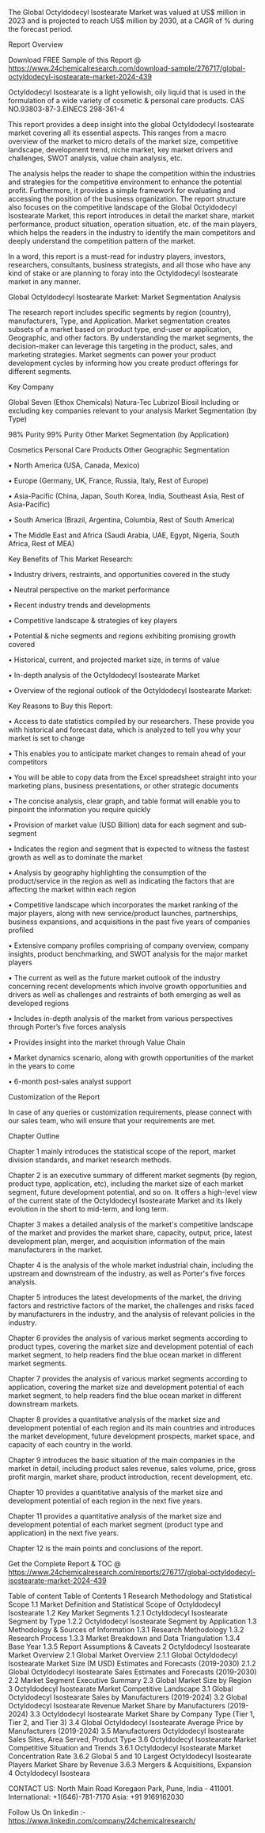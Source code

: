 The Global Octyldodecyl Isostearate Market was valued at US$ million in 2023 and is projected to reach US$ million by 2030, at a CAGR of % during the forecast period.

Report Overview

Download FREE Sample of this Report @ https://www.24chemicalresearch.com/download-sample/276717/global-octyldodecyl-isostearate-market-2024-439

Octyldodecyl Isostearate is a light yellowish, oily liquid that is used in the formulation of a wide variety of cosmetic & personal care products. CAS NO.93803-87-3.EINECS 298-361-4

This report provides a deep insight into the global Octyldodecyl Isostearate market covering all its essential aspects. This ranges from a macro overview of the market to micro details of the market size, competitive landscape, development trend, niche market, key market drivers and challenges, SWOT analysis, value chain analysis, etc.

The analysis helps the reader to shape the competition within the industries and strategies for the competitive environment to enhance the potential profit. Furthermore, it provides a simple framework for evaluating and accessing the position of the business organization. The report structure also focuses on the competitive landscape of the Global Octyldodecyl Isostearate Market, this report introduces in detail the market share, market performance, product situation, operation situation, etc. of the main players, which helps the readers in the industry to identify the main competitors and deeply understand the competition pattern of the market.

In a word, this report is a must-read for industry players, investors, researchers, consultants, business strategists, and all those who have any kind of stake or are planning to foray into the Octyldodecyl Isostearate market in any manner.

Global Octyldodecyl Isostearate Market: Market Segmentation Analysis

The research report includes specific segments by region (country), manufacturers, Type, and Application. Market segmentation creates subsets of a market based on product type, end-user or application, Geographic, and other factors. By understanding the market segments, the decision-maker can leverage this targeting in the product, sales, and marketing strategies. Market segments can power your product development cycles by informing how you create product offerings for different segments.

Key Company

Global Seven (Ethox Chemicals)
Natura-Tec
Lubrizol
Biosil
Including or excluding key companies relevant to your analysis
Market Segmentation (by Type)

98% Purity
99% Purity
Other
Market Segmentation (by Application)

Cosmetics
Personal Care Products
Other
Geographic Segmentation

• North America (USA, Canada, Mexico)

• Europe (Germany, UK, France, Russia, Italy, Rest of Europe)

• Asia-Pacific (China, Japan, South Korea, India, Southeast Asia, Rest of Asia-Pacific)

• South America (Brazil, Argentina, Columbia, Rest of South America)

• The Middle East and Africa (Saudi Arabia, UAE, Egypt, Nigeria, South Africa, Rest of MEA)

Key Benefits of This Market Research:

• Industry drivers, restraints, and opportunities covered in the study

• Neutral perspective on the market performance

• Recent industry trends and developments

• Competitive landscape & strategies of key players

• Potential & niche segments and regions exhibiting promising growth covered

• Historical, current, and projected market size, in terms of value

• In-depth analysis of the Octyldodecyl Isostearate Market

• Overview of the regional outlook of the Octyldodecyl Isostearate Market:

Key Reasons to Buy this Report:

• Access to date statistics compiled by our researchers. These provide you with historical and forecast data, which is analyzed to tell you why your market is set to change

• This enables you to anticipate market changes to remain ahead of your competitors

• You will be able to copy data from the Excel spreadsheet straight into your marketing plans, business presentations, or other strategic documents

• The concise analysis, clear graph, and table format will enable you to pinpoint the information you require quickly

• Provision of market value (USD Billion) data for each segment and sub-segment

• Indicates the region and segment that is expected to witness the fastest growth as well as to dominate the market

• Analysis by geography highlighting the consumption of the product/service in the region as well as indicating the factors that are affecting the market within each region

• Competitive landscape which incorporates the market ranking of the major players, along with new service/product launches, partnerships, business expansions, and acquisitions in the past five years of companies profiled

• Extensive company profiles comprising of company overview, company insights, product benchmarking, and SWOT analysis for the major market players

• The current as well as the future market outlook of the industry concerning recent developments which involve growth opportunities and drivers as well as challenges and restraints of both emerging as well as developed regions

• Includes in-depth analysis of the market from various perspectives through Porter’s five forces analysis

• Provides insight into the market through Value Chain

• Market dynamics scenario, along with growth opportunities of the market in the years to come

• 6-month post-sales analyst support

Customization of the Report

In case of any queries or customization requirements, please connect with our sales team, who will ensure that your requirements are met.

Chapter Outline

Chapter 1 mainly introduces the statistical scope of the report, market division standards, and market research methods.

Chapter 2 is an executive summary of different market segments (by region, product type, application, etc), including the market size of each market segment, future development potential, and so on. It offers a high-level view of the current state of the Octyldodecyl Isostearate Market and its likely evolution in the short to mid-term, and long term.

Chapter 3 makes a detailed analysis of the market's competitive landscape of the market and provides the market share, capacity, output, price, latest development plan, merger, and acquisition information of the main manufacturers in the market.

Chapter 4 is the analysis of the whole market industrial chain, including the upstream and downstream of the industry, as well as Porter's five forces analysis.

Chapter 5 introduces the latest developments of the market, the driving factors and restrictive factors of the market, the challenges and risks faced by manufacturers in the industry, and the analysis of relevant policies in the industry.

Chapter 6 provides the analysis of various market segments according to product types, covering the market size and development potential of each market segment, to help readers find the blue ocean market in different market segments.

Chapter 7 provides the analysis of various market segments according to application, covering the market size and development potential of each market segment, to help readers find the blue ocean market in different downstream markets.

Chapter 8 provides a quantitative analysis of the market size and development potential of each region and its main countries and introduces the market development, future development prospects, market space, and capacity of each country in the world.

Chapter 9 introduces the basic situation of the main companies in the market in detail, including product sales revenue, sales volume, price, gross profit margin, market share, product introduction, recent development, etc.

Chapter 10 provides a quantitative analysis of the market size and development potential of each region in the next five years.

Chapter 11 provides a quantitative analysis of the market size and development potential of each market segment (product type and application) in the next five years.

Chapter 12 is the main points and conclusions of the report.

Get the Complete Report & TOC @ https://www.24chemicalresearch.com/reports/276717/global-octyldodecyl-isostearate-market-2024-439

Table of content
Table of Contents
1 Research Methodology and Statistical Scope
1.1 Market Definition and Statistical Scope of Octyldodecyl Isostearate
1.2 Key Market Segments
1.2.1 Octyldodecyl Isostearate Segment by Type
1.2.2 Octyldodecyl Isostearate Segment by Application
1.3 Methodology & Sources of Information
1.3.1 Research Methodology
1.3.2 Research Process
1.3.3 Market Breakdown and Data Triangulation
1.3.4 Base Year
1.3.5 Report Assumptions & Caveats
2 Octyldodecyl Isostearate Market Overview
2.1 Global Market Overview
2.1.1 Global Octyldodecyl Isostearate Market Size (M USD) Estimates and Forecasts (2019-2030)
2.1.2 Global Octyldodecyl Isostearate Sales Estimates and Forecasts (2019-2030)
2.2 Market Segment Executive Summary
2.3 Global Market Size by Region
3 Octyldodecyl Isostearate Market Competitive Landscape
3.1 Global Octyldodecyl Isostearate Sales by Manufacturers (2019-2024)
3.2 Global Octyldodecyl Isostearate Revenue Market Share by Manufacturers (2019-2024)
3.3 Octyldodecyl Isostearate Market Share by Company Type (Tier 1, Tier 2, and Tier 3)
3.4 Global Octyldodecyl Isostearate Average Price by Manufacturers (2019-2024)
3.5 Manufacturers Octyldodecyl Isostearate Sales Sites, Area Served, Product Type
3.6 Octyldodecyl Isostearate Market Competitive Situation and Trends
3.6.1 Octyldodecyl Isostearate Market Concentration Rate
3.6.2 Global 5 and 10 Largest Octyldodecyl Isostearate Players Market Share by Revenue
3.6.3 Mergers & Acquisitions, Expansion
4 Octyldodecyl Isosteara

CONTACT US:
North Main Road Koregaon Park, Pune, India - 411001.
International: +1(646)-781-7170
Asia: +91 9169162030

Follow Us On linkedin :- https://www.linkedin.com/company/24chemicalresearch/
